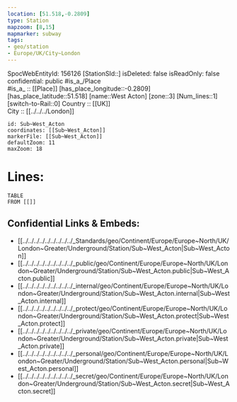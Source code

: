 ```yaml
---
location: [51.518,-0.2809] 
type: Station 
mapzoom: [8,15] 
mapmarker: subway 
tags:
- geo/station
- Europe/UK/City~London
---
```

SpocWebEntityId: 156126
[StationSId::] 
isDeleted: false
isReadOnly: false
confidential: public
#is_a_/Place  
#is_a_ :: [[Place]] 
[has_place_longitude::-0.2809] 
[has_place_latitude::51.518] 
[name::West Acton] 
[zone::3] 
[Num_lines::1] 
[switch-to-Rail::0] 
Country :: [[UK]]  
City :: [[../../../London]]  


```leaflet
id: Sub~West_Acton
coordinates: [[Sub~West_Acton]] 
markerFile: [[Sub~West_Acton]] 
defaultZoom: 11 
maxZoom: 18
```


# Lines: 
```dataview
TABLE 
FROM [[]] 
```

## Confidential Links & Embeds: 
- [[../../../../../../../../../_Standards/geo/Continent/Europe/Europe~North/UK/London~Greater/Underground/Station/Sub~West_Acton|Sub~West_Acton]] 
- [[../../../../../../../../../_public/geo/Continent/Europe/Europe~North/UK/London~Greater/Underground/Station/Sub~West_Acton.public|Sub~West_Acton.public]] 
- [[../../../../../../../../../_internal/geo/Continent/Europe/Europe~North/UK/London~Greater/Underground/Station/Sub~West_Acton.internal|Sub~West_Acton.internal]] 
- [[../../../../../../../../../_protect/geo/Continent/Europe/Europe~North/UK/London~Greater/Underground/Station/Sub~West_Acton.protect|Sub~West_Acton.protect]] 
- [[../../../../../../../../../_private/geo/Continent/Europe/Europe~North/UK/London~Greater/Underground/Station/Sub~West_Acton.private|Sub~West_Acton.private]] 
- [[../../../../../../../../../_personal/geo/Continent/Europe/Europe~North/UK/London~Greater/Underground/Station/Sub~West_Acton.personal|Sub~West_Acton.personal]] 
- [[../../../../../../../../../_secret/geo/Continent/Europe/Europe~North/UK/London~Greater/Underground/Station/Sub~West_Acton.secret|Sub~West_Acton.secret]] 
